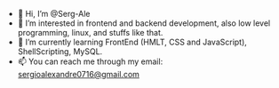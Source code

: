 - 👋 Hi, I’m @Serg-Ale
- 👀 I’m interested in frontend and backend development, also low level programming, linux, and stuffs like that.
- 🌱 I’m currently learning FrontEnd (HMLT, CSS and JavaScript), ShellScripting, MySQL.
- 📫 You can reach me through my email: sergioalexandre0716@gmail.com

<!---
Serg-Ale/Serg-Ale is a ✨ special ✨ repository because its `README.md` (this file) appears on your GitHub profile.
You can click the Preview link to take a look at your changes.
--->
